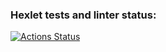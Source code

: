 ### Hexlet tests and linter status:
[![Actions Status](https://github.com/Maria-Petroffa/layout-designer-project-58/workflows/hexlet-check/badge.svg)](https://github.com/Maria-Petroffa/layout-designer-project-58/actions)